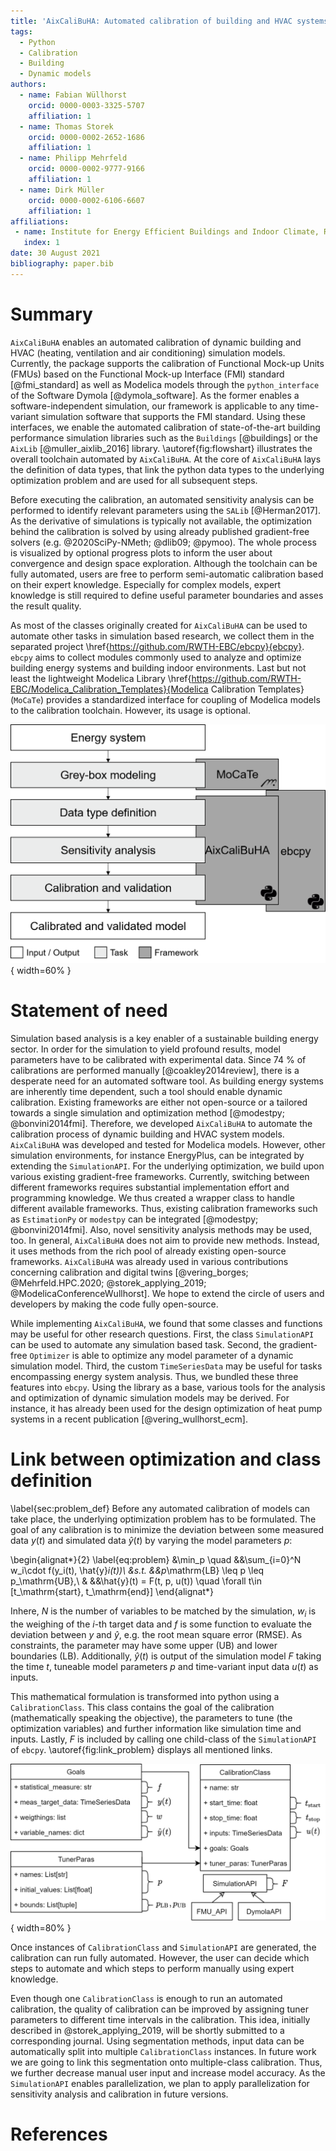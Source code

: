 ```yaml
---
title: 'AixCaliBuHA: Automated calibration of building and HVAC systems'
tags:
  - Python
  - Calibration
  - Building
  - Dynamic models
authors:
  - name: Fabian Wüllhorst
    orcid: 0000-0003-3325-5707
    affiliation: 1
  - name: Thomas Storek
    orcid: 0000-0002-2652-1686
    affiliation: 1
  - name: Philipp Mehrfeld
    orcid: 0000-0002-9777-9166
    affiliation: 1
  - name: Dirk Müller
    orcid: 0000-0002-6106-6607
    affiliation: 1
affiliations:
 - name: Institute for Energy Efficient Buildings and Indoor Climate, RWTH Aachen University
   index: 1
date: 30 August 2021
bibliography: paper.bib
---
```


# Summary

`AixCaliBuHA` enables an automated calibration of dynamic building and HVAC (heating, ventilation and air conditioning) simulation models.
Currently, the package supports the calibration of Functional Mock-up Units (FMUs) based on the Functional Mock-up Interface (FMI) standard [@fmi_standard] as well as Modelica models through the `python_interface` of the Software Dymola [@dymola_software].
As the former enables a software-independent simulation, our framework is applicable to any time-variant simulation software that supports the FMI standard.
Using these interfaces, we enable the automated calibration of state-of-the-art building performance simulation libraries such as the `Buildings` [@buildings] or the `AixLib` [@muller_aixlib_2016] library. 
\autoref{fig:flowshart} illustrates the overall toolchain automated by `AixCaliBuHA`.
At the core of `AixCaliBuHA` lays the definition of data types, that link the python data types to the underlying optimization problem and are used for all subsequent steps.

Before executing the calibration, an automated sensitivity analysis can be performed to identify relevant parameters using the `SALib` [@Herman2017].
As the derivative of simulations is typically not available, the optimization behind the calibration is solved by using already published gradient-free solvers (e.g. @2020SciPy-NMeth; @dlib09; @pymoo).
The whole process is visualized by optional progress plots to inform the user about convergence and design space exploration.
Although the toolchain can be fully automated, users are free to perform semi-automatic calibration based on their expert knowledge.
Especially for complex models, expert knowledge is still required to define useful parameter boundaries and asses the result quality.

As most of the classes originally created for `AixCaliBuHA` can be used to automate other tasks in simulation based research, 
we collect them in the separated project \href{https://github.com/RWTH-EBC/ebcpy}{ebcpy}.
`ebcpy` aims to collect modules commonly used to analyze and optimize building energy systems and building indoor environments.
Last but not least the lightweight Modelica Library \href{https://github.com/RWTH-EBC/Modelica_Calibration_Templates}{Modelica Calibration Templates} (`MoCaTe`) provides a standardized interface for coupling of Modelica models to the calibration toolchain.
However, its usage is optional. 

![Steps to perform in order to calibrate a model using `AixCaliBuHA`.\label{fig:flowshart}](../docs/img/paper_fig_1.png){ width=60% }


# Statement of need

Simulation based analysis is a key enabler of a sustainable building energy sector.
In order for the simulation to yield profound results, model parameters have to be calibrated with experimental data. 
Since 74 % of calibrations are performed manually [@coakley2014review], there is a desperate need for an automated software tool.
As building energy systems are inherently time dependent, such a tool should enable dynamic calibration.
Existing frameworks are either not open-source or a tailored towards a single simulation and optimization method [@modestpy; @bonvini2014fmi]. 
Therefore, we developed `AixCaliBuHA` to automate the calibration process of dynamic building and HVAC system models.
`AixCaliBuHA` was developed and tested for Modelica models.
However, other simulation environments, for instance EnergyPlus, can be integrated by extending the `SimulationAPI`.
For the underlying optimization, we build upon various existing gradient-free frameworks.
Currently, switching between different frameworks requires substantial implementation effort and programming knowledge.
We thus created a wrapper class to handle different available frameworks.
Thus, existing calibration frameworks such as `EstimationPy` or `modestpy` can be integrated [@modestpy; @bonvini2014fmi].
Also, novel sensitivity analysis methods may be used, too.
In general, `AixCaliBuHA` does not aim to provide new methods. Instead, it uses methods from the rich pool of already existing open-source frameworks. 
`AixCaliBuHA` was already used in various contributions concerning calibration and digital twins [@vering_borges; @Mehrfeld.HPC.2020; @storek_applying_2019; @ModelicaConferenceWullhorst].
We hope to extend the circle of users and developers by making the code fully open-source.

While implementing `AixCaliBuHA`, we found that some classes and functions may be useful for other research questions. 
First, the class `SimulationAPI` can be used to automate any simulation based task. 
Second, the gradient-free `Optimizer` is able to optimize any model parameter of a dynamic simulation model.
Third, the custom `TimeSeriesData` may be useful for tasks encompassing energy system analysis.
Thus, we bundled these three features into `ebcpy`.
Using the library as a base, various tools for the analysis and optimization of dynamic simulation models may be derived.
For instance, it has already been used for the design optimization of heat pump systems in a recent publication [@vering_wullhorst_ecm].

# Link between optimization and class definition
\label{sec:problem_def}
Before any automated calibration of models can take place, the underlying optimization problem has to be formulated.
The goal of any calibration is to minimize the deviation between some measured data $y(t)$ and simulated data $\hat{y}(t)$ by varying the model parameters $p$:

\begin{alignat*}{2}
\label{eq:problem}
&\min_p \quad &&\sum_{i=0}^N w_i\cdot f(y_i(t), \hat{y}_i(t))\\
&s.t. &&p_\mathrm{LB} \leq p \leq p_\mathrm{UB},\\
&     &&\hat{y}(t) = F(t, p, u(t)) \quad \forall t\in [t_\mathrm{start}, t_\mathrm{end}]
\end{alignat*}

Inhere, $N$ is the number of variables to be matched by the simulation, $w_i$ is the weighing of the $i$-th target data and $f$ is some function to evaluate the deviation between $y$ and $\hat{y}$, e.g. the root mean square error (RMSE).
As constraints, the parameter may have some upper (UB) and lower boundaries (LB).
Additionally, $\hat{y}(t)$ is output of the simulation model $F$ taking the time $t$, tuneable model parameters $p$ and time-variant input data $u(t)$ as inputs. 

This mathematical formulation is transformed into python using a `CalibrationClass`. 
This class contains the goal of the calibration (mathematically speaking the objective), the parameters to tune (the optimization variables) and further information like simulation time and inputs. 
Lastly, $F$ is included by calling one child-class of the `SimulationAPI` of `ebcpy`.
\autoref{fig:link_problem} displays all mentioned links.

![Link between the optimization problem and the `CalibrationClass` object.\label{fig:link_problem}](../docs/img/paper_fig_2.png){ width=80% }

Once instances of `CalibrationClass` and `SimulationAPI` are generated, the calibration can run fully automated.
However, the user can decide which steps to automate and which steps to perform manually using expert knowledge.

Even though one `CalibrationClass` is enough to run an automated calibration, the quality of calibration can be improved by assigning tuner parameters to different time intervals in the calibration. 
This idea, initially described in @storek_applying_2019, will be shortly submitted to a corresponding journal.
Using segmentation methods, input data can be automatically split into multiple `CalibrationClass` instances.
In future work we are going to link this segmentation onto multiple-class calibration. Thus, we further decrease manual user input and increase model accuracy.
As the `SimulationAPI` enables parallelization, we plan to apply parallelization for sensitivity analysis and calibration in future versions.

# References
